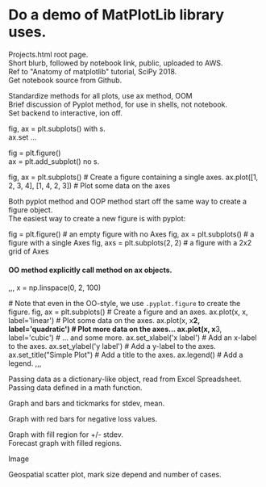 # Do a demo of MatPlotLib library uses.  

Projects.html root page.  
Short blurb, followed by notebook link, public, uploaded to AWS.   
Ref to "Anatomy of matplotlib" tutorial, SciPy 2018.  
Get notebook source from Github.  

Standardize methods for all plots, use ax method, OOM  
Brief discussion of Pyplot method, for use in shells, not notebook.  
Set backend to interactive, ion off.  

fig, ax = plt.subplots()  with s.  
ax.set ...  

fig = plt.figure()  
ax = plt.add_subplot() no s.  

fig, ax = plt.subplots()  # Create a figure containing a single axes.
ax.plot([1, 2, 3, 4], [1, 4, 2, 3])  # Plot some data on the axes

Both pyplot method and OOP method start off the same way to create a figure object.  
The easiest way to create a new figure is with pyplot:

fig = plt.figure()  # an empty figure with no Axes
fig, ax = plt.subplots()  # a figure with a single Axes
fig, axs = plt.subplots(2, 2)  # a figure with a 2x2 grid of Axes

#### OO method explicitly call method on ax objects.  
,,,
x = np.linspace(0, 2, 100)

\# Note that even in the OO-style, we use `.pyplot.figure` to create the figure.
fig, ax = plt.subplots()  # Create a figure and an axes.
ax.plot(x, x, label='linear')  # Plot some data on the axes.
ax.plot(x, x**2, label='quadratic')  # Plot more data on the axes...
ax.plot(x, x**3, label='cubic')  # ... and some more.
ax.set_xlabel('x label')  # Add an x-label to the axes.
ax.set_ylabel('y label')  # Add a y-label to the axes.
ax.set_title("Simple Plot")  # Add a title to the axes.
ax.legend()  # Add a legend.
,,, 



Passing data as a dictionary-like object, read from Excel Spreadsheet.  
Passing data defined in a math function.  

Graph and bars and tickmarks for stdev, mean. 

Graph with red bars for negative loss values.  

Graph with fill region for +/- stdev.  
Forecast graph with filled regions.  

Image 

Geospatial scatter plot, mark size depend and number of cases.  
